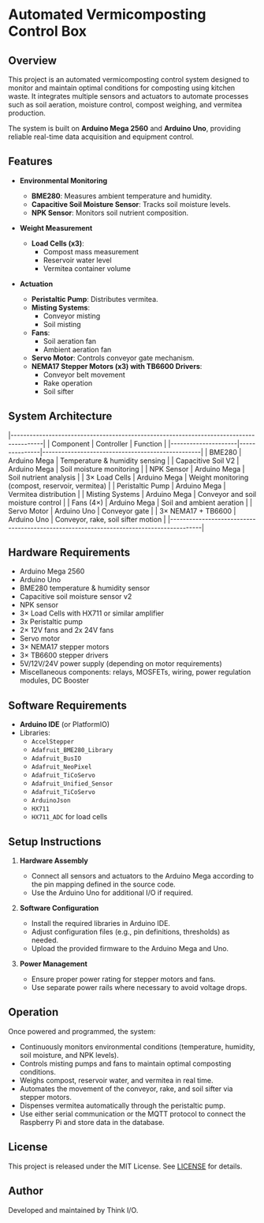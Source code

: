 # Automated Vermicomposting Control Box

## Overview
This project is an automated vermicomposting control system designed to monitor and maintain optimal conditions for composting using kitchen waste. It integrates multiple sensors and actuators to automate processes such as soil aeration, moisture control, compost weighing, and vermitea production.

The system is built on **Arduino Mega 2560** and **Arduino Uno**, providing reliable real-time data acquisition and equipment control.

## Features
- **Environmental Monitoring**
  - **BME280**: Measures ambient temperature and humidity.
  - **Capacitive Soil Moisture Sensor**: Tracks soil moisture levels.
  - **NPK Sensor**: Monitors soil nutrient composition.

- **Weight Measurement**
  - **Load Cells (x3)**:
    - Compost mass measurement
    - Reservoir water level
    - Vermitea container volume

- **Actuation**
  - **Peristaltic Pump**: Distributes vermitea.
  - **Misting Systems**:
    - Conveyor misting
    - Soil misting
  - **Fans**:
    - Soil aeration fan
    - Ambient aeration fan
  - **Servo Motor**: Controls conveyor gate mechanism.
  - **NEMA17 Stepper Motors (x3) with TB6600 Drivers**:
    - Conveyor belt movement
    - Rake operation
    - Soil sifter

## System Architecture
|----------------------------------------------------------------------------------------|
| Component           | Controller    | Function                                         |
|---------------------|---------------|--------------------------------------------------|
| BME280              | Arduino Mega  | Temperature & humidity sensing                   |
| Capacitive Soil V2  | Arduino Mega  | Soil moisture monitoring                         |
| NPK Sensor          | Arduino Mega  | Soil nutrient analysis                           |
| 3× Load Cells       | Arduino Mega  | Weight monitoring (compost, reservoir, vermitea) |
| Peristaltic Pump    | Arduino Mega  | Vermitea distribution                            |
| Misting Systems     | Arduino Mega  | Conveyor and soil moisture control               |
| Fans (4×)           | Arduino Mega  | Soil and ambient aeration                        |
| Servo Motor         | Arduino Uno   | Conveyor gate                                    |
| 3× NEMA17 + TB6600  | Arduino Uno   | Conveyor, rake, soil sifter motion               |
|----------------------------------------------------------------------------------------|

## Hardware Requirements
- Arduino Mega 2560
- Arduino Uno
- BME280 temperature & humidity sensor
- Capacitive soil moisture sensor v2
- NPK sensor
- 3× Load Cells with HX711 or similar amplifier
- 3x Peristaltic pump
- 2× 12V fans and 2x 24V fans
- Servo motor
- 3× NEMA17 stepper motors
- 3× TB6600 stepper drivers
- 5V/12V/24V power supply (depending on motor requirements)
- Miscellaneous components: relays, MOSFETs, wiring, power regulation modules, DC Booster

## Software Requirements
- **Arduino IDE** (or PlatformIO)
- Libraries:
  - `AccelStepper`
  - `Adafruit_BME280_Library`
  - `Adafruit_BusIO`
  - `Adafruit_NeoPixel`
  - `Adafruit_TiCoServo`
  - `Adafruit_Unified_Sensor`
  - `Adafruit_TiCoServo`
  - `ArduinoJson`
  - `HX711` 
  - `HX711_ADC` for load cells

## Setup Instructions
1. **Hardware Assembly**
   - Connect all sensors and actuators to the Arduino Mega according to the pin mapping defined in the source code.
   - Use the Arduino Uno for additional I/O if required.

2. **Software Configuration**
   - Install the required libraries in Arduino IDE.
   - Adjust configuration files (e.g., pin definitions, thresholds) as needed.
   - Upload the provided firmware to the Arduino Mega and Uno.

3. **Power Management**
   - Ensure proper power rating for stepper motors and fans.
   - Use separate power rails where necessary to avoid voltage drops.

## Operation
Once powered and programmed, the system:
- Continuously monitors environmental conditions (temperature, humidity, soil moisture, and NPK levels).
- Controls misting pumps and fans to maintain optimal composting conditions.
- Weighs compost, reservoir water, and vermitea in real time.
- Automates the movement of the conveyor, rake, and soil sifter via stepper motors.
- Dispenses vermitea automatically through the peristaltic pump.
- Use either serial communication or the MQTT protocol to connect the Raspberry Pi and store data in the database.

## License
This project is released under the MIT License. See [LICENSE](LICENSE) for details.

## Author
Developed and maintained by Think I/O.
